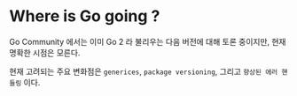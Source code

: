 # Where is Go going ?

Go Community 에서는 이미 Go 2 라 불리우는 다음 버전에 대해 토론 중이지만, 현재 명확한 시점은 모른다.  

현재 고려되는 주요 변화점은 `generices`, `package versioning`, 그리고 `향상된 에러 핸들링` 이다.  
